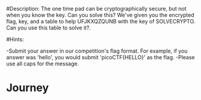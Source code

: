 #Description:
The one time pad can be cryptographically secure, but not when you know the key. Can you solve this? We've given you the encrypted flag, key, and a table to help UFJKXQZQUNB with the key of SOLVECRYPTO. Can you use this table to solve it?.

#Hints:

-Submit your answer in our competition's flag format. For example, if you answer was 'hello', you would submit 'picoCTF{HELLO}' as the flag.
-Please use all caps for the message.

# Journey
